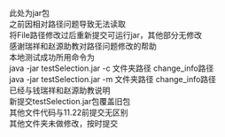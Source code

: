 此处为jar包</br>
之前因相对路径问题导致无法读取</br>
将File路径修改过后重新提交可运行jar，其他部分无修改</br>
感谢瑞祥和赵源助教对路径问题修改的帮助</br>
本地测试成功所用命令为</br>
java -jar testSelection.jar -c 文件夹路径 change_info路径</br>
java -jar testSelection.jar -m 文件夹路径 change_info路径</br>
已经与钱瑞祥和赵源助教说明</br>
新提交testSelection.jar包覆盖旧包</br>
其他文件代码与11.22前提交无区别</br>
其他文件夹未做修改，按时提交
